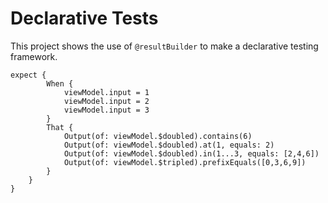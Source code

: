 # Declarative Tests

This project shows the use of `@resultBuilder` to make a declarative testing framework.

```
expect {
        When {
            viewModel.input = 1
            viewModel.input = 2
            viewModel.input = 3
        }
        That {
            Output(of: viewModel.$doubled).contains(6)
            Output(of: viewModel.$doubled).at(1, equals: 2)
            Output(of: viewModel.$doubled).in(1...3, equals: [2,4,6])
            Output(of: viewModel.$tripled).prefixEquals([0,3,6,9])
        }
    }
}
```
